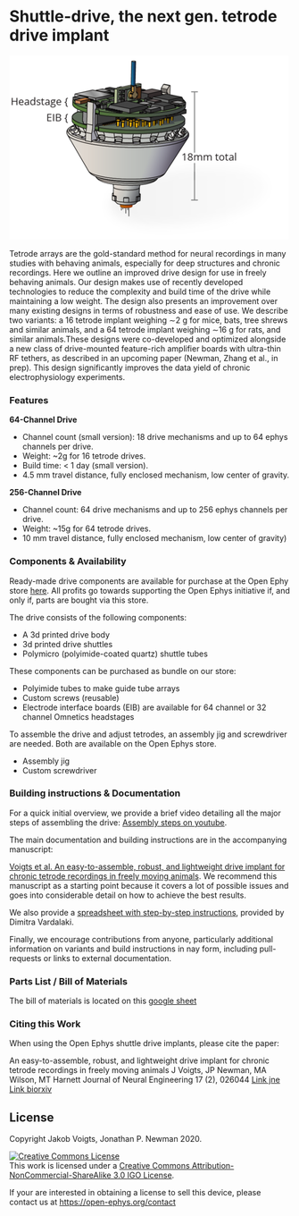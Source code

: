 # Shuttle-drive, the next gen. tetrode drive implant 

![mouse drive](doc/img/mousedrive_landing_page_img.png)

Tetrode arrays are the gold-standard method for neural recordings in many studies with behaving animals, especially for deep structures and chronic recordings. Here we outline an improved drive design for use in freely behaving animals. Our design makes use of recently developed technologies to reduce the complexity and build time of the drive while maintaining a low weight. The design also presents an improvement over many existing designs in terms of robustness and ease of use. We describe two variants: a 16 tetrode implant weighing ∼2 g for mice, bats, tree shrews and similar animals, and a 64 tetrode implant weighing ∼16 g for rats, and similar animals.These designs were co-developed and optimized alongside a new class of drive-mounted feature-rich amplifier boards with ultra-thin RF tethers, as described in an upcoming paper (Newman, Zhang et al., in prep). This design significantly improves the data yield of chronic electrophysiology experiments.

### Features

__64-Channel Drive__
- Channel count (small version): 18 drive mechanisms and up to 64 ephys channels per drive.
- Weight: ~2g for 16 tetrode drives.
- Build time:  < 1 day (small version).
- 4.5 mm travel distance, fully enclosed mechanism, low center of gravity. 

__256-Channel Drive__
- Channel count: 64 drive mechanisms and up to 256 ephys channels per drive.
- Weight: ~15g for 64 tetrode drives.
- 10 mm travel distance, fully enclosed mechanism, low center of gravity)

### Components & Availability

Ready-made drive components are available for purchase at the Open Ephy store
[here](http://www.open-ephys.org/drive-implant). All profits go towards
supporting the Open Ephys initiative if, and only if, parts are bought via this
store.

The drive consists of the following components:
- A 3d printed drive body
- 3d printed drive shuttles
- Polymicro (polyimide-coated quartz) shuttle tubes

These components can be purchased as bundle on our store:
- Polyimide tubes to make guide tube arrays 
- Custom screws (reusable) 
- Electrode interface boards (EIB) are available for 64 channel or 32 channel Omnetics headstages 

To assemble the drive and adjust tetrodes, an assembly jig and screwdriver are
needed. Both are available on the Open Ephys store.
- Assembly jig 
- Custom screwdriver 

### Building instructions & Documentation

For a quick initial overview, we provide a brief video detailing all the major steps of assembling the drive: [Assembly steps on youtube](https://www.youtube.com/watch?v=VBs4_pltE6o&feature=emb_logo).

The main documentation and building instructions are in the accompanying manuscript:

[Voigts et al.  An
easy-to-assemble, robust, and lightweight drive implant for chronic tetrode
recordings in freely moving animals](https://www.biorxiv.org/content/10.1101/746651v1). We recommend this manuscript as a starting point because it covers a lot of possible issues and goes into considerable detail on how to achieve the best results.

We also provide a [spreadsheet with step-by-step instructions](https://docs.google.com/spreadsheets/d/1qlOEyMCUptONbd9Ac4yKie1TxPHhV1puGx7GZTR9lvk/edit?usp=sharing), provided by Dimitra Vardalaki.

Finally, we encourage contributions from anyone, particularly additional information on variants and build instructions in nay form, including pull-requests or links to external documentation.

### Parts List / Bill of Materials
The bill of materials is located on this [google sheet](https://docs.google.com/spreadsheets/d/1LGhZMRnzcyo_r0Nunrh_lfmy5V0NHia-rGRHAYOWq4o/edit?usp=sharing)

### Citing this Work 
When using the Open Ephys shuttle drive implants, please cite the paper:

An easy-to-assemble, robust, and lightweight drive implant for chronic tetrode recordings in freely moving animals
J Voigts, JP Newman, MA Wilson, MT Harnett
Journal of Neural Engineering 17 (2), 026044
 [Link jne](https://iopscience.iop.org/article/10.1088/1741-2552/ab77f9/meta) [Link biorxiv](https://www.biorxiv.org/content/10.1101/746651v1) 

## License
Copyright Jakob Voigts, Jonathan P. Newman 2020.

<a rel="license" href="http://creativecommons.org/licenses/by-nc-sa/3.0/igo/"><img alt="Creative Commons License" style="border-width:0" src="https://i.creativecommons.org/l/by-nc-sa/3.0/igo/88x31.png" /></a><br />This work is licensed under a <a rel="license" href="http://creativecommons.org/licenses/by-nc-sa/3.0/igo/">Creative Commons Attribution-NonCommercial-ShareAlike 3.0 IGO License</a>.

If your are interested in obtaining a license to sell this device, please contact us at https://open-ephys.org/contact